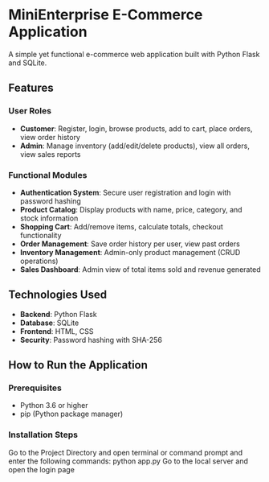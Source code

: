# MiniEnterprise E-Commerce Application

A simple yet functional e-commerce web application built with Python Flask and SQLite.

## Features

### User Roles
- **Customer**: Register, login, browse products, add to cart, place orders, view order history
- **Admin**: Manage inventory (add/edit/delete products), view all orders, view sales reports

### Functional Modules
- **Authentication System**: Secure user registration and login with password hashing
- **Product Catalog**: Display products with name, price, category, and stock information
- **Shopping Cart**: Add/remove items, calculate totals, checkout functionality
- **Order Management**: Save order history per user, view past orders
- **Inventory Management**: Admin-only product management (CRUD operations)
- **Sales Dashboard**: Admin view of total items sold and revenue generated

## Technologies Used
- **Backend**: Python Flask
- **Database**: SQLite
- **Frontend**: HTML, CSS
- **Security**: Password hashing with SHA-256

## How to Run the Application


### Prerequisites
- Python 3.6 or higher
- pip (Python package manager)

### Installation Steps

Go to the Project Directory and open terminal or command prompt and enter the following commands:
python app.py
Go to the local server and open the login page



